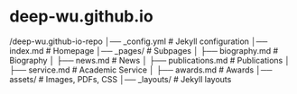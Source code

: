 # deep-wu.github.io

/deep-wu.github-io-repo
│── _config.yml       # Jekyll configuration
│── index.md          # Homepage
│── _pages/           # Subpages
│   ├── biography.md  # Biography
│   ├── news.md       # News
│   ├── publications.md # Publications
│   ├── service.md    # Academic Service
│   ├── awards.md     # Awards
│── assets/           # Images, PDFs, CSS
│── _layouts/         # Jekyll layouts
